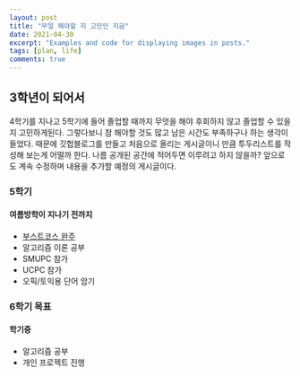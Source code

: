 ```yaml
---
layout: post
title: "무얼 해야할 지 고민인 지금"
date: 2021-04-30
excerpt: "Examples and code for displaying images in posts."
tags: [plan, life]
comments: true
---
```


## 3학년이 되어서

4학기를 지나고 5학기에 들어 졸업할 때까지 무엇을 해야 후회하지 않고 졸업할 수 있을지 고민하게된다. 그렇다보니 참 해야할 것도 많고 남은 시간도 부족하구나 하는 생각이 들었다. 때문에 깃헙블로그를 만들고 처음으로 올리는 게시글이니 만큼 투두리스트를 작성해 보는게 어떨까 한다. 나름 공개된 공간에 적어두면 이루려고 하지 않을까? 앞으로도 계속 수정하며 내용을 추가할 예정의 게시글이다.

### 5학기
####  여름방학이 지나기 전까지
* <a href="https://www.boostcourse.org/web316/lecture/254257?isDesc=false">부스트코스 완주</a>
* 알고리즘 이론 공부
* SMUPC 참가
* UCPC 참가
* 오픽/토익용 단어 암기

### 6학기 목표
#### 학기중
* 알고리즘 공부
* 개인 프로젝트 진행

